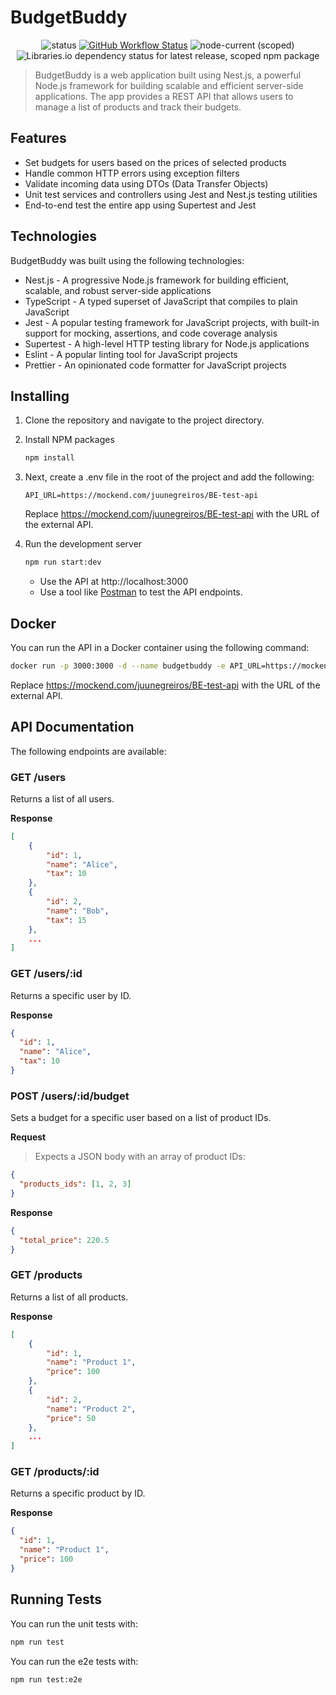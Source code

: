 
# BudgetBuddy
<p align="center">
    <img alt="status" src="https://img.shields.io/badge/status-em%20desenvolvimento-red?style=flat-square">
    <a href="">
    <img alt="GitHub Workflow Status" src="https://img.shields.io/github/actions/workflow/status/igorxmath/budget-nest-api/nodejs.yml?style=flat-square"></a>
    <img alt="node-current (scoped)" src="https://img.shields.io/node/v/@nestjs/cli?style=flat-square">
    <img alt="Libraries.io dependency status for latest release, scoped npm package" src="https://img.shields.io/librariesio/release/npm/@nest/core?style=flat-square">
</p>

> BudgetBuddy is a web application built using Nest.js, a powerful Node.js framework for building scalable and efficient server-side applications. The app provides a REST API that allows users to manage a list of products and track their budgets.

## Features
- Set budgets for users based on the prices of selected products
- Handle common HTTP errors using exception filters
- Validate incoming data using DTOs (Data Transfer Objects)
- Unit test services and controllers using Jest and Nest.js testing utilities
- End-to-end test the entire app using Supertest and Jest

## Technologies
BudgetBuddy was built using the following technologies:

- Nest.js - A progressive Node.js framework for building efficient, scalable, and robust server-side applications
- TypeScript - A typed superset of JavaScript that compiles to plain JavaScript
- Jest - A popular testing framework for JavaScript projects, with built-in support for mocking, assertions, and code coverage analysis
- Supertest - A high-level HTTP testing library for Node.js applications
- Eslint - A popular linting tool for JavaScript projects
- Prettier - An opinionated code formatter for JavaScript projects

## Installing
1. Clone the repository and navigate to the project directory.

2. Install NPM packages
    ```bash
    npm install
    ```

3. Next, create a .env file in the root of the project and add the following:
    ```env
    API_URL=https://mockend.com/juunegreiros/BE-test-api
    ```
    Replace https://mockend.com/juunegreiros/BE-test-api with the URL of the external API.

4. Run the development server
    ```bash
    npm run start:dev
    ```
    - Use the API at http://localhost:3000
    - Use a tool like [Postman](https://www.postman.com/) to test the API endpoints.

## Docker
You can run the API in a Docker container using the following command:
```bash
docker run -p 3000:3000 -d --name budgetbuddy -e API_URL=https://mockend.com/juunegreiros/BE-test-api igormath/budget-nest-api
```
Replace https://mockend.com/juunegreiros/BE-test-api with the URL of the external API.

## API Documentation
The following endpoints are available:

### GET /users

Returns a list of all users.


**Response**
```json
[
    {
        "id": 1,
        "name": "Alice",
        "tax": 10
    },
    {
        "id": 2,
        "name": "Bob",
        "tax": 15
    },
    ...
]
```

### GET /users/:id

Returns a specific user by ID.

**Response**
```json
{
  "id": 1,
  "name": "Alice",
  "tax": 10
}
```

### POST /users/:id/budget
Sets a budget for a specific user based on a list of product IDs.

**Request**

> Expects a JSON body with an array of product IDs:
```json
{
  "products_ids": [1, 2, 3]
}
```

**Response**
```json
{
  "total_price": 220.5
}
```

### GET /products
Returns a list of all products.

**Response**
```json
[
    {
        "id": 1,
        "name": "Product 1",
        "price": 100
    },
    {
        "id": 2,
        "name": "Product 2",
        "price": 50
    },
    ...
]
```

### GET /products/:id
Returns a specific product by ID.

**Response**
```json
{
  "id": 1,
  "name": "Product 1",
  "price": 100
}
```

## Running Tests
You can run the unit tests with:
```bash
npm run test
```

You can run the e2e tests with:
```bash
npm run test:e2e
```